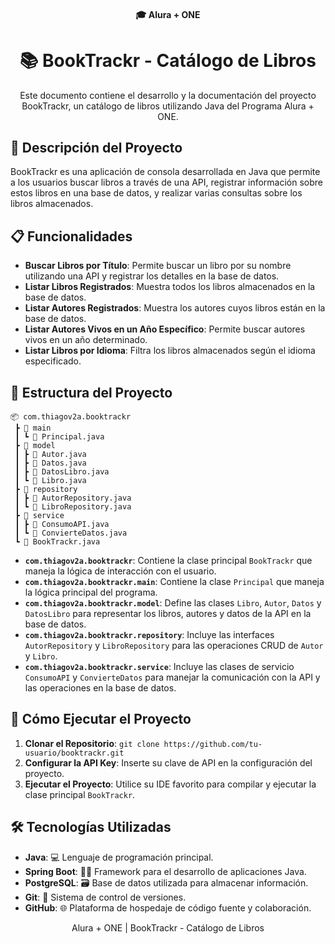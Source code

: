 <h4 align="center">
  🎓 Alura + ONE
</h4>

<h1 align="center">
  📚 BookTrackr - Catálogo de Libros
</h1>

<p align="center">
  Este documento contiene el desarrollo y la documentación del proyecto BookTrackr, un catálogo de libros utilizando Java del Programa Alura + ONE.
</p>

## 📝 Descripción del Proyecto

BookTrackr es una aplicación de consola desarrollada en Java que permite a los usuarios buscar libros a través de una API, registrar información sobre estos libros en una base de datos, y realizar varias consultas sobre los libros almacenados.

## 📋 Funcionalidades

- **Buscar Libros por Título**: Permite buscar un libro por su nombre utilizando una API y registrar los detalles en la base de datos.
- **Listar Libros Registrados**: Muestra todos los libros almacenados en la base de datos.
- **Listar Autores Registrados**: Muestra los autores cuyos libros están en la base de datos.
- **Listar Autores Vivos en un Año Específico**: Permite buscar autores vivos en un año determinado.
- **Listar Libros por Idioma**: Filtra los libros almacenados según el idioma especificado.

## 📁 Estructura del Proyecto

```plaintext
📦 com.thiagov2a.booktrackr
 ┣ 📂 main
 ┃ ┗ 📜 Principal.java
 ┣ 📂 model
 ┃ ┣ 📜 Autor.java
 ┃ ┣ 📜 Datos.java
 ┃ ┣ 📜 DatosLibro.java
 ┃ ┗ 📜 Libro.java
 ┣ 📂 repository
 ┃ ┣ 📜 AutorRepository.java
 ┃ ┗ 📜 LibroRepository.java
 ┣ 📂 service
 ┃ ┣ 📜 ConsumoAPI.java
 ┃ ┗ 📜 ConvierteDatos.java
 ┗ 📜 BookTrackr.java
```

- **`com.thiagov2a.booktrackr`**: Contiene la clase principal `BookTrackr` que maneja la lógica de interacción con el usuario.
- **`com.thiagov2a.booktrackr.main`**: Contiene la clase `Principal` que maneja la lógica principal del programa.
- **`com.thiagov2a.booktrackr.model`**: Define las clases `Libro`, `Autor`, `Datos` y `DatosLibro` para representar los libros, autores y datos de la API en la base de datos.
- **`com.thiagov2a.booktrackr.repository`**: Incluye las interfaces `AutorRepository` y `LibroRepository` para las operaciones CRUD de `Autor` y `Libro`.
- **`com.thiagov2a.booktrackr.service`**: Incluye las clases de servicio `ConsumoAPI` y `ConvierteDatos` para manejar la comunicación con la API y las operaciones en la base de datos.

## 🚀 Cómo Ejecutar el Proyecto

1. **Clonar el Repositorio**: `git clone https://github.com/tu-usuario/booktrackr.git`
2. **Configurar la API Key**: Inserte su clave de API en la configuración del proyecto.
3. **Ejecutar el Proyecto**: Utilice su IDE favorito para compilar y ejecutar la clase principal `BookTrackr`.

## 🛠 Tecnologías Utilizadas

- **Java**: 💻 Lenguaje de programación principal.
- **Spring Boot**: 🧑‍💻 Framework para el desarrollo de aplicaciones Java.
- **PostgreSQL**: 🗃 Base de datos utilizada para almacenar información.
- **Git**: 🌳 Sistema de control de versiones.
- **GitHub**: 🌐 Plataforma de hospedaje de código fuente y colaboración.

<p align="center">
  Alura + ONE | BookTrackr - Catálogo de Libros
</p>
